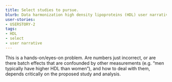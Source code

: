 ```yaml
---
title: Select studies to pursue.
blurb: Data harmonization high density lipoproteins (HDL) user narrative.
user-stories:
- USERSTORY-2
tags:
- HDL
- select
- user narrative
---
```

This is a hands-on/eyes-on problem. Are numbers just incorrect, or are there batch effects that are confounded by other measurements (e.g. “men typically have higher HDL than women”), and how to deal with them, depends critically on the proposed study and analysis.